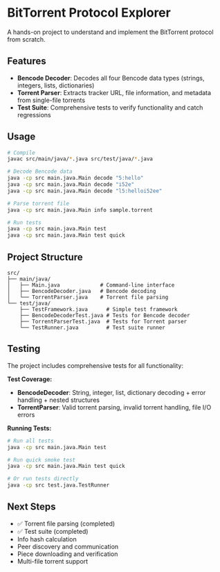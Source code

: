 # BitTorrent Protocol Explorer

A hands-on project to understand and implement the BitTorrent protocol from scratch.

## Features

- **Bencode Decoder**: Decodes all four Bencode data types (strings, integers, lists, dictionaries)
- **Torrent Parser**: Extracts tracker URL, file information, and metadata from single-file torrents
- **Test Suite**: Comprehensive tests to verify functionality and catch regressions

## Usage

```bash
# Compile
javac src/main/java/*.java src/test/java/*.java

# Decode Bencode data
java -cp src main.java.Main decode "5:hello"
java -cp src main.java.Main decode "i52e"
java -cp src main.java.Main decode "l5:helloi52ee"

# Parse torrent file
java -cp src main.java.Main info sample.torrent

# Run tests
java -cp src main.java.Main test
java -cp src main.java.Main test quick
```

## Project Structure

```
src/
├── main/java/
│   ├── Main.java             # Command-line interface
│   ├── BencodeDecoder.java   # Bencode decoding
│   └── TorrentParser.java    # Torrent file parsing
└── test/java/
    ├── TestFramework.java      # Simple test framework
    ├── BencodeDecoderTest.java # Tests for Bencode decoder
    ├── TorrentParserTest.java  # Tests for Torrent parser
    └── TestRunner.java         # Test suite runner
```

## Testing

The project includes comprehensive tests for all functionality:

**Test Coverage:**
- **BencodeDecoder**: String, integer, list, dictionary decoding + error handling + nested structures
- **TorrentParser**: Valid torrent parsing, invalid torrent handling, file I/O errors

**Running Tests:**
```bash
# Run all tests
java -cp src main.java.Main test

# Run quick smoke test
java -cp src main.java.Main test quick

# Or run tests directly
java -cp src test.java.TestRunner
```

## Next Steps

- ✅ Torrent file parsing (completed)
- ✅ Test suite (completed)
- Info hash calculation
- Peer discovery and communication
- Piece downloading and verification
- Multi-file torrent support
